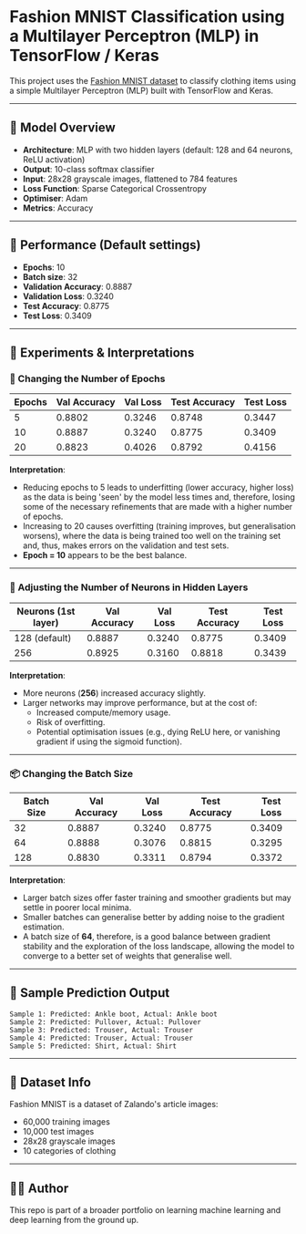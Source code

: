 # Fashion MNIST Classification using a Multilayer Perceptron (MLP) in TensorFlow / Keras

This project uses the [Fashion MNIST dataset](https://github.com/zalandoresearch/fashion-mnist) to classify clothing items using a simple Multilayer Perceptron (MLP) built with TensorFlow and Keras.

---

## 🧠 Model Overview

- **Architecture**: MLP with two hidden layers (default: 128 and 64 neurons, ReLU activation)
- **Output**: 10-class softmax classifier
- **Input**: 28x28 grayscale images, flattened to 784 features
- **Loss Function**: Sparse Categorical Crossentropy
- **Optimiser**: Adam
- **Metrics**: Accuracy

---

## 🧪 Performance (Default settings)

- **Epochs**: 10  
- **Batch size**: 32  
- **Validation Accuracy**: 0.8887  
- **Validation Loss**: 0.3240  
- **Test Accuracy**: 0.8775  
- **Test Loss**: 0.3409  

---

## 🔬 Experiments & Interpretations

### 🔁 Changing the Number of Epochs

| Epochs | Val Accuracy | Val Loss | Test Accuracy  | Test Loss  |
|--------|--------------|----------|----------------|------------|
| 5      | 0.8802       | 0.3246   | 0.8748         | 0.3447     |
| 10     | 0.8887       | 0.3240   | 0.8775         | 0.3409     |
| 20     | 0.8823       | 0.4026   | 0.8792         | 0.4156     |

**Interpretation**:
- Reducing epochs to 5 leads to underfitting (lower accuracy, higher loss) as the data is being 'seen' by the model less times and, therefore, losing some of the necessary refinements that are made with a higher number of epochs.
- Increasing to 20 causes overfitting (training improves, but generalisation worsens), where the data is being trained too well on the training set and, thus, makes errors on the validation and test sets.
- **Epoch = 10** appears to be the best balance.

---

### 🧱 Adjusting the Number of Neurons in Hidden Layers

| Neurons (1st layer) | Val Accuracy | Val Loss | Test Accuracy  | Test Loss  |
|---------------------|--------------|----------|----------------|------------|
| 128 (default)       | 0.8887       | 0.3240   | 0.8775         | 0.3409     |
| 256                 | 0.8925       | 0.3160   | 0.8818         | 0.3439     |

**Interpretation**:
- More neurons (**256**) increased accuracy slightly.
- Larger networks may improve performance, but at the cost of:
  - Increased compute/memory usage.
  - Risk of overfitting.
  - Potential optimisation issues (e.g., dying ReLU here, or vanishing gradient if using the sigmoid function).

---

### 📦 Changing the Batch Size

| Batch Size | Val Accuracy | Val Loss | Test Accuracy  | Test Loss  |
|------------|--------------|----------|----------------|------------|
| 32         | 0.8887       | 0.3240   | 0.8775         | 0.3409     |
| 64         | 0.8888       | 0.3076   | 0.8815         | 0.3295     |
| 128        | 0.8830       | 0.3311   | 0.8794         | 0.3372     |

**Interpretation**:
- Larger batch sizes offer faster training and smoother gradients but may settle in poorer local minima.
- Smaller batches can generalise better by adding noise to the gradient estimation.
- A batch size of **64**, therefore, is a good balance between gradient stability and the exploration of the loss landscape, allowing the model to converge to a better set of weights that generalise well.

---


## 📸 Sample Prediction Output
```
Sample 1: Predicted: Ankle boot, Actual: Ankle boot
Sample 2: Predicted: Pullover, Actual: Pullover
Sample 3: Predicted: Trouser, Actual: Trouser
Sample 4: Predicted: Trouser, Actual: Trouser
Sample 5: Predicted: Shirt, Actual: Shirt
```

---

## 📂 Dataset Info

Fashion MNIST is a dataset of Zalando's article images:
- 60,000 training images
- 10,000 test images
- 28x28 grayscale images
- 10 categories of clothing

---

## 🧑‍💻 Author

This repo is part of a broader portfolio on learning machine learning and deep learning from the ground up.
